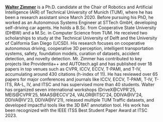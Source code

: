 **[Walter Zimmer](https://walzimmer.github.io/)** is a Ph.D. candidate at the Chair of Robotics and Artificial Intelligence (AIR) of Technical University of Munich (TUM), where he has been a research assistant since March 2020. 
Before pursuing his PhD, he worked as an Autonomous Systems Engineer at STTech GmbH, developing self-driving car agents. 
He holds a B.Sc. from Cooperative State University (DHBW) and a M.Sc. in Computer Science from TUM. 
He received two scholarships to study at the Technical University of Delft and the University of California San Diego (UCSD). 
His research focuses on cooperative autonomous driving, cooperative 3D perception, intelligent transportation systems, safety, foundation models, curation of datasets, accident detection, and novelty detection. 
Mr. Zimmer has contributed to key projects like Providentia++ and AUTOtech.agil and has published over 18 papers in top venues such as CVPR, ICCV, ECCV, T-PAMI, and T-IV, accumulating around 430 citations (h-index of 11). 
He has reviewed over 65 papers for major conferences and journals like ICCV, ECCV, T-PAMI, T-IV, T-ITS, RA-L, IV, and ITSC and has supervised more than 40 students. 
Walter has organized seven international workshops (DriveX@CVPR'25, MEIS@CVPR'25, MAAS@ECCV’24, VALOR@ITSC’24, DDIVA@IV’24, DDIVA@IV’23, DDIVA@IV’21), released multiple TUM Traffic datasets, and developed impactful tools like the 3D BAT annotation tool. 
His work has been recognized with the IEEE ITSS Best Student Paper Award at ITSC 2023.
